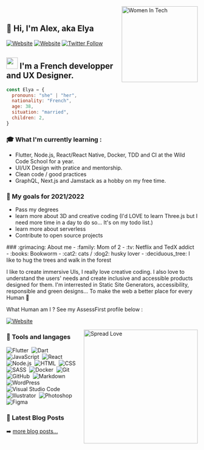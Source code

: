 <img align="right" width=200px alt="Women In Tech" src="https://media.giphy.com/media/1YbB4e1vZ1IUekJ0pr/giphy.gif" />
<br/>

<p align=left>

##  :wave: Hi, I'm Alex, aka Elya
[![Website](https://img.shields.io/website?label=Joyful-Code.com&color=80009A&style=flat&url=https://joyful-code.com)](https://joyful-code.com)
[![Website](https://img.shields.io/website?label=Ajna-Design.fr&color=FA6607&style=flat&url=https://joyful-code.com)](https://ajna-design.fr)
[![Twitter Follow](https://img.shields.io/twitter/follow/joyful_Code?color=6607FA&logo=twitter&style=flat)](https://twitter.com/intent/follow?original_referer=https%3A%2F%2Fgithub.com%2Fjoyful_code&screen_name=joyful_code)
</p>

## <img src="https://media.giphy.com/media/ObNTw8Uzwy6KQ/giphy.gif" width="30px"> I'm a French developper and UX Designer.

```javascript
const Elya = {
  pronouns: "she" | "her",
  nationality: "French",
  age: 38,
  situation: "married",
  children: 2,
}
```

### :mortar_board: What I'm currently learning :
- Flutter, Node.js, React/React Native, Docker, TDD and CI at the Wild Code School for a year.
- UI/UX Design with pratice and mentorship.
- Clean code / good practices
- GraphQL, Next.js and Jamstack as a hobby on my free time.

### :muscle: My goals for 2021/2022
- Pass my degrees
- learn more about 3D and creative coding (I'd LOVE to learn Three.js but I need more time in a day to do so... It's on my todo list.)
- learn more about serverless
- Contribute to open source projects

<p align=left>
### :grimacing: About me
- :family: Mom of 2
- :tv: Netflix and TedX addict
- :books: Bookworm
- :cat2: cats / :dog2: husky lover
- :deciduous_tree: I like to hug the trees and walk in the forest

I like to create immersive UIs, I really love creative coding. I also love to understand the users' needs and create inclusive and accessible products designed for them.
I'm interrested in Static Site Generators, accessibility, responsible and green designs... To make the web a better place for every Human :green_heart:

What Human am I ? See my AssessFirst profile below :

[![Website](https://img.shields.io/website?label=AssessFirst&style=flat&url=https://app.assessfirst.com/_/profile/iqf5emld-elya-a-palma)]([https://app.assessfirst.com/_/profile/iqf5emld-elya-a-palma)
</p>

<img align="right" width=300px alt="Spread Love" src="https://media.giphy.com/media/RM0Csu9TY1yqyyqvwR/giphy.gif" />

### :wrench: Tools and langages
![Flutter](https://img.shields.io/badge/-Flutter-05122A?style=flat&logo=flutter&logoColor=1572B6)&nbsp;
![Dart](https://img.shields.io/badge/-Dart-05122A?style=flat&logo=dart&logoColor=1572B6)&nbsp;
![JavaScript](https://img.shields.io/badge/-JavaScript-05122A?style=flat&logo=javascript)&nbsp;
![React](https://img.shields.io/badge/-React-05122A?style=flat&logo=react)&nbsp;
![Node.js](https://img.shields.io/badge/-Node.js-05122A?style=flat&logo=node.js)&nbsp;
![HTML](https://img.shields.io/badge/-HTML5-05122A?style=flat&logo=HTML5)&nbsp;
![CSS](https://img.shields.io/badge/-CSS3-05122A?style=flat&logo=CSS3&logoColor=1572B6)&nbsp;
![SASS](https://img.shields.io/badge/-Sass-05122A?style=flat&logo=sass)&nbsp;
![Docker](https://img.shields.io/badge/-Docker-05122A?style=flat&logo=docker)&nbsp;
![Git](https://img.shields.io/badge/-Git-05122A?style=flat&logo=git)&nbsp;
![GitHub](https://img.shields.io/badge/-GitHub-05122A?style=flat&logo=github)&nbsp;
![Markdown](https://img.shields.io/badge/-Markdown-05122A?style=flat&logo=markdown)&nbsp;
![WordPress](https://img.shields.io/badge/-WordPress-05122A?style=flat&logo=wordpress)&nbsp;
![Visual Studio Code](https://img.shields.io/badge/-Visual%20Studio%20Code-05122A?style=flat&logo=visual-studio-code&logoColor=007ACC)&nbsp;
![Illustrator](https://img.shields.io/badge/-Illustrator-05122A?style=flat&logo=adobe-illustrator)&nbsp;
![Photoshop](https://img.shields.io/badge/-Photoshop-05122A?style=flat&logo=adobe-photoshop)&nbsp;
![Figma](https://img.shields.io/badge/-Figma-05122A?style=flat&logo=figma)

### :newspaper: Latest Blog Posts
<!-- BLOG-POST-LIST:START -->
<!-- BLOG-POST-LIST:END -->

➡️ [more blog posts...](https://joyful-code.com)
